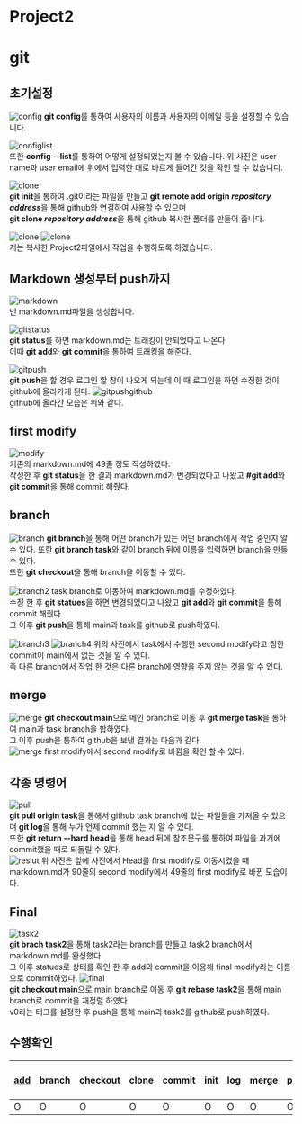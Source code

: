 # Project2
# git
## 초기설정


![config](config.PNG)
**git config**를 통하여 사용자의 이름과 사용자의 이메일 등을 설정할 수 있습니다.

![configlist](configlist.PNG)  
또한 **config --list**를 통하여 어떻게 설정되었는지 볼 수 있습니다. 위 사진은 user name과 user email에 위에서 입력한 대로 바르게 들어간 것을 확인 할 수 있습니다.

![clone](clone.PNG)  
**git init**을 통하여 .git이라는 파일을 만들고 **git remote add origin *repository address***을 통해 github와 연결하여 사용할 수 있으며  
**git clone *repository address***을 통해 github 복사한 폴더를 만들어 줍니다.

![clone](clone결과2.PNG)
![clone](cdproject.PNG)  
저는 복사한 Project2파일에서 작업을 수행하도록 하겠습니다.


## Markdown 생성부터 push까지
![markdown](markdownMake.PNG)  
빈 markdown.md파일을 생성합니다.

![gitstatus](gitstatus.PNG)  
**git status**를 하면 markdown.md는 트래킹이 안되었다고 나온다  
이때 **git add**와 **git commit**을 통하여 트래킹을 해준다.

![gitpush](push.PNG)  
**git push**을 할 경우 로그인 할 창이 나오게 되는데 이 때 로그인을 하면 수정한 것이 github에 올라가게 된다. 
![gitpushgithub](push성공.PNG)  
github에 올라간 모습은 위와 같다.

## first modify
![modify](firstmodify.PNG)  
기존의 markdown.md에 49줄 정도 작성하였다.  
작성한 후 **git status**을 한 결과 markdown.md가 변경되었다고 나왔고 **#git add**와 **git commit**을 통해 commit 해줬다.

## branch
![branch](branch.PNG)
**git branch**을 통해 어떤 branch가 있는 어떤 branch에서 작업 중인지 알 수 있다. 또한 **git branch task**와 같이 branch 뒤에 이름을 입력하면 branch을 만들 수 있다.  
또한 **git checkout**을 통해 branch을 이동할 수 있다.  

![branch2](branch2.PNG)
task branch로 이동하여 markdown.md를 수정하였다.  
수정 한 후 **git statues**을 하면 변경되었다고 나왔고 **git add**와 **git commit**을 통해 commit 해줬다.  
그 이후 **git push**을 통해 main과 task를 github로 push하였다.  

![branch3](branch3.PNG)
![branch4](branch4.PNG)
위의 사진에서 task에서 수행한 second modify라고 칭한 commit이 main에서 없는 것을 알 수 있다.  
즉 다른 branch에서 작업 한 것은 다른 branch에 영향을 주지 않는 것을 알 수 있다.  

## merge
![merge](merge.PNG)
**git checkout main**으로 메인 branch로 이동 후 **git merge task**을 통하여 main과 task branch을 합하였다.  
그 이후 push을 통하여 github을 보낸 결과는 다음과 같다.  
![merge](merge2.PNG)
first modify에서 second modify로 바뀜을 확인 할 수 있다.  

## 각종 명령어
![pull](pull.PNG)  
**git pull origin task**을 통해서 github task branch에 있는 파일들을 가져올 수 있으며 **git log**을 통해 누가 언제 commit 했는 지 알 수 있다.  
또한 **git return --hard head**을 통해 head 뒤에 참조문구를 통하여 파일을 과거에 commit했을 때로 되돌릴 수 있다.  
![reslut](pull2.PNG)
위 사진은 앞에 사진에서 Head를 first modify로 이동시켰을 때 markdown.md가 90줄의 second modify에서 49줄의 first modify로 바뀐 모습이다.

## Final
![task2](task2.PNG)  
**git brach task2**을 통해 task2라는 branch를 만들고 task2 branch에서 markdown.md를 완성했다.  
그 이후 statues로 상태를 확인 한 후 add와 commit을 이용해 final modify라는 이름으로 commit하였다. 
![final](final.PNG)  
**git checkout main**으로 main branch로 이동 후 **git rebase task2**을 통해 main branch로 commit을 재정렬 하였다.  
v0라는 태그를 설정한 후 push을 통해 main과 task2를 github로 push하였다.  

## 수행확인
| [add](#git) | branch | checkout | clone | commit | init | log | merge | pull | rebase | remote | reset --hard | status | tag |
| --- | ------ | -------- | ----- | ------ | ---- | --- | ----- | ---- | ------ | ------ | ------------ | ------ | --- |
|  O  |   O    |     O    |   O   |    O   |   O  |  O  |   O   |   O  |    O   |    O   |       O      |    O   |  O  |
